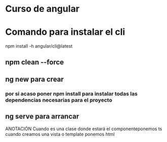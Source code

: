 # Curso de angular
# Comando para instalar el cli
npm install -h angular/cli@latest

## npm clean --force

## ng new para crear
### por si acaso poner npm install para instalar todas las dependencias necesarias para el proyecto
## ng serve para arrancar

ANOTACIÓN
Cuando es una clase donde estará el componenteponemos ts
cuando creamos una  vista o template ponemos html